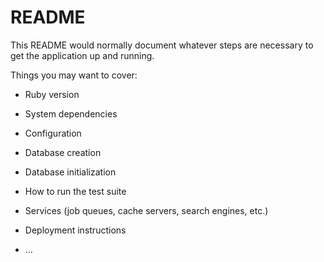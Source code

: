 # README

This README would normally document whatever steps are necessary to get the
application up and running.

Things you may want to cover:

* Ruby version

* System dependencies

* Configuration



* Database creation

* Database initialization


* How to run the test suite

* Services (job queues, cache servers, search engines, etc.)

* Deployment instructions

* ...
